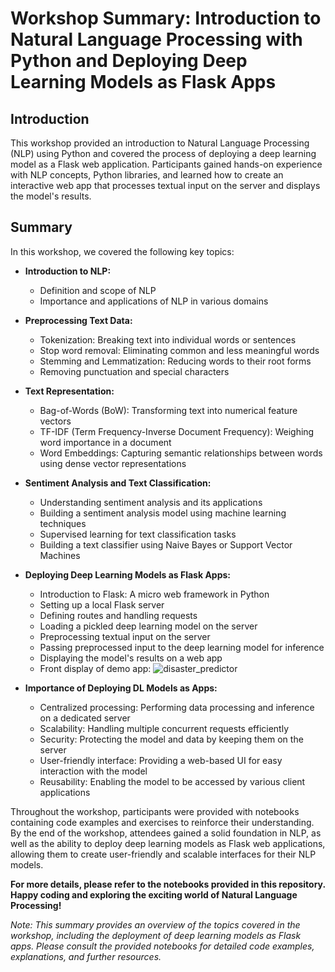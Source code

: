 # Workshop Summary: Introduction to Natural Language Processing with Python and Deploying Deep Learning Models as Flask Apps

## Introduction
This workshop provided an introduction to Natural Language Processing (NLP) using Python and covered the process of deploying a deep learning model as a Flask web application. Participants gained hands-on experience with NLP concepts, Python libraries, and learned how to create an interactive web app that processes textual input on the server and displays the model's results.

## Summary
In this workshop, we covered the following key topics:

- **Introduction to NLP:**
    - Definition and scope of NLP
    - Importance and applications of NLP in various domains

- **Preprocessing Text Data:**
    - Tokenization: Breaking text into individual words or sentences
    - Stop word removal: Eliminating common and less meaningful words
    - Stemming and Lemmatization: Reducing words to their root forms
    - Removing punctuation and special characters

- **Text Representation:**
    - Bag-of-Words (BoW): Transforming text into numerical feature vectors
    - TF-IDF (Term Frequency-Inverse Document Frequency): Weighing word importance in a document
    - Word Embeddings: Capturing semantic relationships between words using dense vector representations

- **Sentiment Analysis and Text Classification:**
    - Understanding sentiment analysis and its applications
    - Building a sentiment analysis model using machine learning techniques
    - Supervised learning for text classification tasks
    - Building a text classifier using Naive Bayes or Support Vector Machines

- **Deploying Deep Learning Models as Flask Apps:**
    - Introduction to Flask: A micro web framework in Python
    - Setting up a local Flask server
    - Defining routes and handling requests
    - Loading a pickled deep learning model on the server
    - Preprocessing textual input on the server
    - Passing preprocessed input to the deep learning model for inference
    - Displaying the model's results on a web app
    - Front display of demo app:
      ![disaster_predictor](https://github.com/ihiratanveer/CPInS_NLP_workshop/blob/[branch]/image.jpg?raw=true)

- **Importance of Deploying DL Models as Apps:**
    - Centralized processing: Performing data processing and inference on a dedicated server
    - Scalability: Handling multiple concurrent requests efficiently
    - Security: Protecting the model and data by keeping them on the server
    - User-friendly interface: Providing a web-based UI for easy interaction with the model
    - Reusability: Enabling the model to be accessed by various client applications

Throughout the workshop, participants were provided with notebooks containing code examples and exercises to reinforce their understanding. By the end of the workshop, attendees gained a solid foundation in NLP, as well as the ability to deploy deep learning models as Flask web applications, allowing them to create user-friendly and scalable interfaces for their NLP models.

**For more details, please refer to the notebooks provided in this repository. Happy coding and exploring the exciting world of Natural Language Processing!**

*Note: This summary provides an overview of the topics covered in the workshop, including the deployment of deep learning models as Flask apps. Please consult the provided notebooks for detailed code examples, explanations, and further resources.*

